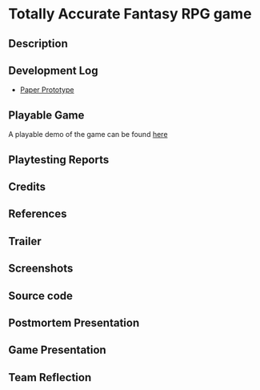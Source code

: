 # Totally Accurate Fantasy RPG game 

## Description 
## Development Log 

- [Paper Prototype](paper-prototype.md)

## Playable Game 

A playable demo of the game can be found [here](game/index.html)

## Playtesting Reports 
## Credits 
## References 
## Trailer 
## Screenshots
## Source code
## Postmortem Presentation 
## Game Presentation 
## Team Reflection
